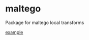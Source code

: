 # maltego
Package for maltego local transforms

[example](https://github.com/dehbka/maltego/blob/master/example.php)
